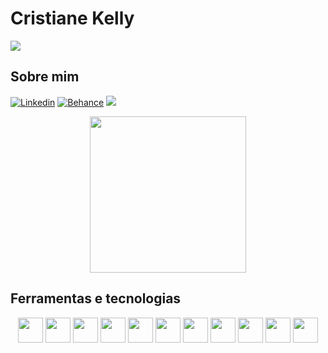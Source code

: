 <h1> Cristiane Kelly</h1>
<img src="https://github.com/Cris-lly/Cris-lly/assets/86075123/47b81e22-6dbc-4d84-a26f-ced82f19ec08.gif">

## Sobre mim 
[![Linkedin](https://img.shields.io/badge/LinkedIn-0077B5?style=for-the-badge&logo=linkedin&logoColor=white)](https://www.linkedin.com/in/cristiane-kelly-silva/)
[![Behance](https://img.shields.io/badge/-Behance-blue?style=for-the-badge&logo=behance&logoColor=white)](https://www.behance.net/cris-lly)
<img src="https://github.com/Cris-lly/Cris-lly/assets/86075123/dbcbf06e-f65d-4b45-8538-5408d70eb969.png">
<div align="center">
  <img src="https://user-images.githubusercontent.com/86075123/195189935-27e9534e-ea70-4019-af68-28011b6a030b.png" width="250" height="250" >
</div>

## Ferramentas e tecnologias


<div align="center">
  <img src="https://cdn.jsdelivr.net/gh/devicons/devicon/icons/git/git-original.svg" width="40" height="40"/> 
  <img src="https://cdn.jsdelivr.net/gh/devicons/devicon/icons/css3/css3-original-wordmark.svg" width="40" height="40" /> 
  <img src="https://cdn.jsdelivr.net/gh/devicons/devicon/icons/html5/html5-original.svg" width="40" height="40"/> 
  <img src="https://cdn.jsdelivr.net/gh/devicons/devicon/icons/python/python-original.svg" width="40" height="40" /> 
  <img src="https://cdn.jsdelivr.net/gh/devicons/devicon/icons/c/c-original.svg" width="40" height="40"  />
  <img src="https://cdn.jsdelivr.net/gh/devicons/devicon/icons/bootstrap/bootstrap-original.svg"  width="40" height="40" />
  <img src="https://cdn.jsdelivr.net/gh/devicons/devicon/icons/php/php-original.svg"  width="40" height="40"/>
  <img src="https://cdn.jsdelivr.net/gh/devicons/devicon@latest/icons/figma/figma-original.svg"  width="40" height="40"/>
  <img src="https://cdn.jsdelivr.net/gh/devicons/devicon@latest/icons/postgresql/postgresql-original-wordmark.svg" width="40" height="40" />
  <img src="https://cdn.jsdelivr.net/gh/devicons/devicon@latest/icons/angular/angular-original.svg" width="40" height="40" />
  <img src="https://cdn.jsdelivr.net/gh/devicons/devicon@latest/icons/typescript/typescript-original.svg"  width="40" height="40"/>

</div>          


